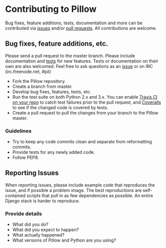# Contributing to Pillow

Bug fixes, feature additions, tests, documentation and more can be contributed via [issues](https://github.com/python-pillow/Pillow/issues) and/or [pull requests](https://github.com/python-pillow/Pillow/issues). All contributions are welcome.

## Bug fixes, feature additions, etc.

Please send a pull request to the master branch. Please include documentation and [tests](Tests/README.rst) for new features. Tests or documentation on their own are also welcomed. Feel free to ask questions as an [issue](https://github.com/python-pillow/Pillow/issues/new) or on IRC (irc.freenode.net, #pil)

- Fork the Pillow repository.
- Create a branch from master.
- Develop bug fixes, features, tests, etc.
- Run the test suite on both Python 2.x and 3.x. You can enable [Travis CI on your repo](https://travis-ci.org/profile/) to catch test failures prior to the pull request, and [Coveralls](https://coveralls.io/repos/new) to see if the changed code is covered by tests.
- Create a pull request to pull the changes from your branch to the Pillow master.

### Guidelines

- Try to keep any code commits clean and separate from reformatting commits.
- Provide tests for any newly added code.
- Follow PEP8.

## Reporting Issues

When reporting issues, please include example code that reproduces the issue, and if possible a problem image. The best reproductions are self-contained scripts that pull in as few dependencies as possible. An entire Django stack is harder to reproduce.

### Provide details

- What did you do?
- What did you expect to happen?
- What actually happened?
- What versions of Pillow and Python are you using?
